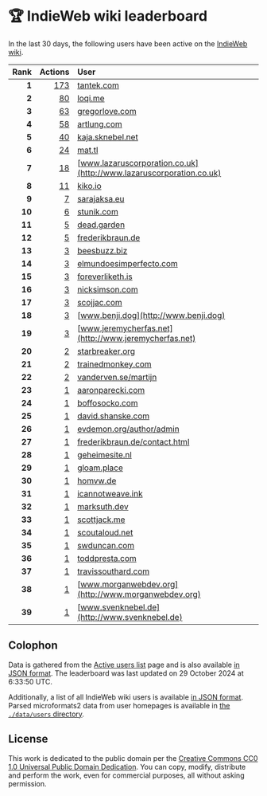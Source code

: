 # 🏆 IndieWeb wiki leaderboard

In the last 30 days, the following users have been active on the [IndieWeb wiki](https://indieweb.org).

| Rank | Actions | User |
|-----:|--------:|:-----|
| **1** | [173](https://indieweb.org/Special:Contributions/Tantek.com) | [tantek.com](http://tantek.com) |
| **2** | [80](https://indieweb.org/Special:Contributions/Loqi.me) | [loqi.me](http://loqi.me) |
| **3** | [63](https://indieweb.org/Special:Contributions/Gregorlove.com) | [gregorlove.com](http://gregorlove.com) |
| **4** | [58](https://indieweb.org/Special:Contributions/Artlung.com) | [artlung.com](http://artlung.com) |
| **5** | [40](https://indieweb.org/Special:Contributions/Kaja.sknebel.net) | [kaja.sknebel.net](http://kaja.sknebel.net) |
| **6** | [24](https://indieweb.org/Special:Contributions/Mat.tl) | [mat.tl](http://mat.tl) |
| **7** | [18](https://indieweb.org/Special:Contributions/Www.lazaruscorporation.co.uk) | [www.lazaruscorporation.co.uk](http://www.lazaruscorporation.co.uk) |
| **8** | [11](https://indieweb.org/Special:Contributions/Kiko.io) | [kiko.io](http://kiko.io) |
| **9** | [7](https://indieweb.org/Special:Contributions/Sarajaksa.eu) | [sarajaksa.eu](http://sarajaksa.eu) |
| **10** | [6](https://indieweb.org/Special:Contributions/Stunik.com) | [stunik.com](http://stunik.com) |
| **11** | [5](https://indieweb.org/Special:Contributions/Dead.garden) | [dead.garden](http://dead.garden) |
| **12** | [5](https://indieweb.org/Special:Contributions/Frederikbraun.de) | [frederikbraun.de](http://frederikbraun.de) |
| **13** | [3](https://indieweb.org/Special:Contributions/Beesbuzz.biz) | [beesbuzz.biz](http://beesbuzz.biz) |
| **14** | [3](https://indieweb.org/Special:Contributions/Elmundoesimperfecto.com) | [elmundoesimperfecto.com](http://elmundoesimperfecto.com) |
| **15** | [3](https://indieweb.org/Special:Contributions/Foreverliketh.is) | [foreverliketh.is](http://foreverliketh.is) |
| **16** | [3](https://indieweb.org/Special:Contributions/Nicksimson.com) | [nicksimson.com](http://nicksimson.com) |
| **17** | [3](https://indieweb.org/Special:Contributions/Scojjac.com) | [scojjac.com](http://scojjac.com) |
| **18** | [3](https://indieweb.org/Special:Contributions/Www.benji.dog) | [www.benji.dog](http://www.benji.dog) |
| **19** | [3](https://indieweb.org/Special:Contributions/Www.jeremycherfas.net) | [www.jeremycherfas.net](http://www.jeremycherfas.net) |
| **20** | [2](https://indieweb.org/Special:Contributions/Starbreaker.org) | [starbreaker.org](http://starbreaker.org) |
| **21** | [2](https://indieweb.org/Special:Contributions/Trainedmonkey.com) | [trainedmonkey.com](http://trainedmonkey.com) |
| **22** | [2](https://indieweb.org/Special:Contributions/Vanderven.se_martijn) | [vanderven.se/martijn](http://vanderven.se/martijn) |
| **23** | [1](https://indieweb.org/Special:Contributions/Aaronparecki.com) | [aaronparecki.com](http://aaronparecki.com) |
| **24** | [1](https://indieweb.org/Special:Contributions/Boffosocko.com) | [boffosocko.com](http://boffosocko.com) |
| **25** | [1](https://indieweb.org/Special:Contributions/David.shanske.com) | [david.shanske.com](http://david.shanske.com) |
| **26** | [1](https://indieweb.org/Special:Contributions/Evdemon.org_author_admin) | [evdemon.org/author/admin](http://evdemon.org/author/admin) |
| **27** | [1](https://indieweb.org/Special:Contributions/Frederikbraun.de_contact.html) | [frederikbraun.de/contact.html](http://frederikbraun.de/contact.html) |
| **28** | [1](https://indieweb.org/Special:Contributions/Geheimesite.nl) | [geheimesite.nl](http://geheimesite.nl) |
| **29** | [1](https://indieweb.org/Special:Contributions/Gloam.place) | [gloam.place](http://gloam.place) |
| **30** | [1](https://indieweb.org/Special:Contributions/Homvw.de) | [homvw.de](http://homvw.de) |
| **31** | [1](https://indieweb.org/Special:Contributions/Icannotweave.ink) | [icannotweave.ink](http://icannotweave.ink) |
| **32** | [1](https://indieweb.org/Special:Contributions/Marksuth.dev) | [marksuth.dev](http://marksuth.dev) |
| **33** | [1](https://indieweb.org/Special:Contributions/Scottjack.me) | [scottjack.me](http://scottjack.me) |
| **34** | [1](https://indieweb.org/Special:Contributions/Scoutaloud.net) | [scoutaloud.net](http://scoutaloud.net) |
| **35** | [1](https://indieweb.org/Special:Contributions/Swduncan.com) | [swduncan.com](http://swduncan.com) |
| **36** | [1](https://indieweb.org/Special:Contributions/Toddpresta.com) | [toddpresta.com](http://toddpresta.com) |
| **37** | [1](https://indieweb.org/Special:Contributions/Travissouthard.com) | [travissouthard.com](http://travissouthard.com) |
| **38** | [1](https://indieweb.org/Special:Contributions/Www.morganwebdev.org) | [www.morganwebdev.org](http://www.morganwebdev.org) |
| **39** | [1](https://indieweb.org/Special:Contributions/Www.svenknebel.de) | [www.svenknebel.de](http://www.svenknebel.de) |


## Colophon

Data is gathered from the [Active users list](https://indieweb.org/Special:ActiveUsers) page and is also available [in JSON format](https://github.com/jgarber623/indieweb-wiki-leaderboard/blob/main/data/leaderboard.json). The leaderboard was last updated on 29 October 2024 at 6:33:50 UTC.

Additionally, a list of all IndieWeb wiki users is available [in JSON format](https://github.com/jgarber623/indieweb-wiki-leaderboard/blob/main/data/users.json). Parsed microformats2 data from user homepages is available in [the `./data/users` directory](https://github.com/jgarber623/indieweb-wiki-leaderboard/blob/main/data/users).

## License

This work is dedicated to the public domain per the [Creative Commons CC0 1.0 Universal Public Domain Dedication](https://creativecommons.org/publicdomain/zero/1.0/). You can copy, modify, distribute and perform the work, even for commercial purposes, all without asking permission.
